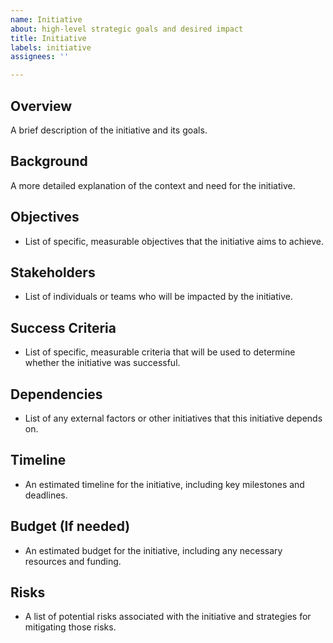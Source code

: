 ```yaml
---
name: Initiative
about: high-level strategic goals and desired impact
title: Initiative
labels: initiative
assignees: ''

---
```


## Overview
A brief description of the initiative and its goals.

## Background
A more detailed explanation of the context and need for the initiative.

## Objectives
- List of specific, measurable objectives that the initiative aims to achieve.

## Stakeholders
- List of individuals or teams who will be impacted by the initiative.

## Success Criteria
- List of specific, measurable criteria that will be used to determine whether the initiative was successful.

## Dependencies
- List of any external factors or other initiatives that this initiative depends on.

## Timeline
- An estimated timeline for the initiative, including key milestones and deadlines.

## Budget (If needed)
- An estimated budget for the initiative, including any necessary resources and funding.

## Risks
- A list of potential risks associated with the initiative and strategies for mitigating those risks.
